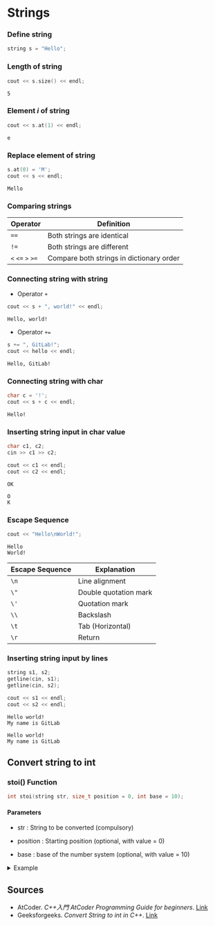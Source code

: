 # Strings

### Define string

```cpp
string s = "Hello";
```

### Length of string

```cpp
cout << s.size() << endl;
```

```
5
```

### Element $i$ of string

```cpp
cout << s.at(1) << endl;
```

```
e
```

### Replace element of string

```cpp
s.at(0) = 'M';
cout << s << endl;
```

```
Mello
```

### Comparing strings

|Operator|Definition|
|----|--|
|`==`|Both strings are identical|
|`!=`|Both strings are different|
|`<` `<=` `>` `>=`|Compare both strings in dictionary order|

### Connecting string with string

- Operator `+`

```cpp
cout << s + ", world!" << endl;
```

```
Hello, world!
```

- Operator `+=`

```cpp
s += ", GitLab!";
cout << hello << endl;
```

```
Hello, GitLab!
```

### Connecting string with char

```cpp
char c = '!';
cout << s + c << endl;
```

```
Hello!
```

### Inserting string input in char value

```cpp
char c1, c2;
cin >> c1 >> c2;

cout << c1 << endl;
cout << c2 << endl;
```

```
OK
```

```
O
K
```

### Escape Sequence

```cpp
cout << "Hello\nWorld!";
```

```
Hello
World!
```

|Escape Sequence|Explanation|
|--|--|
|`\n`|Line alignment|
|`\"`|Double quotation mark|
|`\'`|Quotation mark|
|`\\`|Backslash|
|`\t`|Tab (Horizontal)|
|`\r`|Return|

### Inserting string input by lines

```cpp
string s1, s2;
getline(cin, s1);
getline(cin, s2);

cout << s1 << endl;
cout << s2 << endl;
```

```
Hello world!
My name is GitLab
```

```
Hello world!
My name is GitLab
```

## Convert string to int

### stoi() Function

```cpp
int stoi(string str, size_t position = 0, int base = 10);
```

#### Parameters

- str : String to be converted (compulsory)

- position : Starting position (optional, with value = 0)

- base : base of the number system (optional, with value = 10)

<details>
  <summary>Example</summary>
  
  ```cpp
  #include <iostream>
  #include <string>

  int main()
  {
    string s1 = "12";
    string s2 = "3.14";

    cout << stoi(s1) << endl;
    cout << stoi(s2) << endl;
  }
  ```

  ```
  12
  3
  ```
</details>

## Sources
- AtCoder. *C++入門 AtCoder Programming Guide for beginners*. [Link](https://atcoder.jp/contests/apg4b/tasks/APG4b_m)
- Geeksforgeeks. *Convert String to int in C++*. [Link](https://www.geeksforgeeks.org/convert-string-to-int-in-cpp/)
